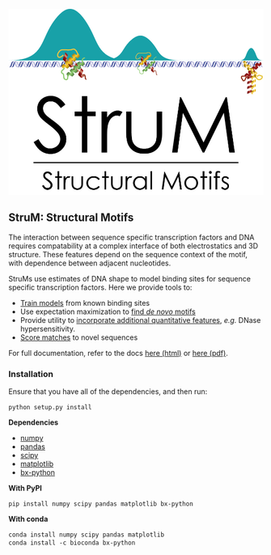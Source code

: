 ![StruM logo](docs/img/StruM_logo.png)

## StruM: Structural Motifs

The interaction between sequence specific transcription factors and DNA requires compatability at a complex interface of both electrostatics and 3D structure. These features depend on the sequence context of the motif, with dependence between adjacent nucleotides. 

StruMs use estimates of DNA shape to model binding sites for sequence specific transcription factors. Here we provide tools to:

+ [Train models](examples/basic.py) from known binding sites
+ Use expectation maximization to [find _de novo_ motifs](examples/em.py)
+ Provide utility to [incorporate additional quantitative features](examples/DNase.py), _e.g._ DNase hypersensitivity.
+ [Score matches](examples/basic.py) to novel sequences

For full documentation, refer to the docs [here (html)](https://pdeford.github.io/StructuralMotifs/) or [here (pdf)](docs/_build/latex/StructuralMotifs.pdf).

### Installation

Ensure that you have all of the dependencies, and then run:

```
python setup.py install
```

**Dependencies**

+ [numpy](http://www.numpy.org/)
+ [pandas](https://pandas.pydata.org/)
+ [scipy](https://www.scipy.org/)
+ [matplotlib](https://matplotlib.org/)
+ [bx-python](https://github.com/bxlab/bx-python)

**With PyPI**

```
pip install numpy scipy pandas matplotlib bx-python
```

**With conda**

```
conda install numpy scipy pandas matplotlib
conda install -c bioconda bx-python
```
